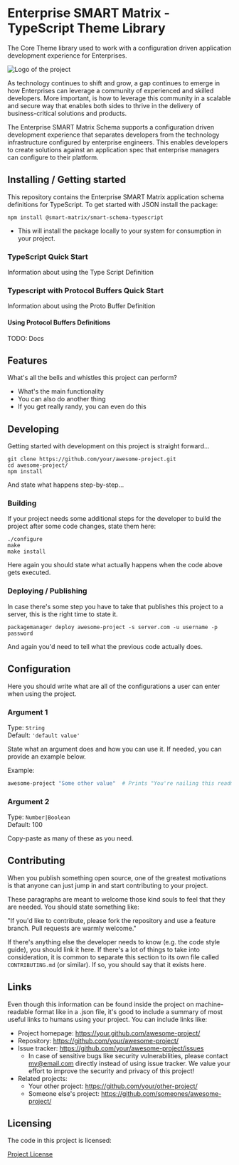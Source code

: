 # Enterprise SMART Matrix - TypeScript Theme Library

The Core Theme library used to work with a configuration driven application development experience for Enterprises.

![Logo of the project](/public/img/logo.png)

As technology continues to shift and grow, a gap continues to emerge in how Enterprises can leverage a community of experienced and skilled developers.  More important, is how to leverage this community in a scalable and secure way that enables both sides to thrive in the delivery of business-critical solutions and products.

The Enterprise SMART Matrix Schema supports a configuration driven development experience that separates developers from the technology infrastructure configured by enterprise engineers.  This enables developers to create solutions against an application spec that enterprise managers can configure to their platform.

## Installing / Getting started

This repository contains the Enterprise SMART Matrix application schema definitions for TypeScript.  To get started with JSON install the package:

```shell
npm install @smart-matrix/smart-schema-typescript
```

* This will install the package locally to your system for consumption in your project.

### TypeScript Quick Start

Information about using the Type Script Definition

### Typescript with Protocol Buffers Quick Start

Information about using the Proto Buffer Definition

#### Using Protocol Buffers Definitions

TODO: Docs

## Features

What's all the bells and whistles this project can perform?

* What's the main functionality
* You can also do another thing
* If you get really randy, you can even do this

## Developing

Getting started with development on this project is straight forward...

```shell
git clone https://github.com/your/awesome-project.git
cd awesome-project/
npm install
```

And state what happens step-by-step...

### Building

If your project needs some additional steps for the developer to build the
project after some code changes, state them here:

```shell
./configure
make
make install
```

Here again you should state what actually happens when the code above gets
executed.

### Deploying / Publishing

In case there's some step you have to take that publishes this project to a
server, this is the right time to state it.

```shell
packagemanager deploy awesome-project -s server.com -u username -p password
```

And again you'd need to tell what the previous code actually does.

## Configuration

Here you should write what are all of the configurations a user can enter when
using the project.

### Argument 1

Type: `String`  
Default: `'default value'`

State what an argument does and how you can use it. If needed, you can provide
an example below.

Example:

```bash
awesome-project "Some other value"  # Prints "You're nailing this readme!"
```

### Argument 2

Type: `Number|Boolean`  
Default: 100

Copy-paste as many of these as you need.

## Contributing

When you publish something open source, one of the greatest motivations is that
anyone can just jump in and start contributing to your project.

These paragraphs are meant to welcome those kind souls to feel that they are
needed. You should state something like:

"If you'd like to contribute, please fork the repository and use a feature
branch. Pull requests are warmly welcome."

If there's anything else the developer needs to know (e.g. the code style
guide), you should link it here. If there's a lot of things to take into
consideration, it is common to separate this section to its own file called
`CONTRIBUTING.md` (or similar). If so, you should say that it exists here.

## Links

Even though this information can be found inside the project on machine-readable
format like in a .json file, it's good to include a summary of most useful
links to humans using your project. You can include links like:

* Project homepage: <https://your.github.com/awesome-project/>
* Repository: <https://github.com/your/awesome-project/>
* Issue tracker: <https://github.com/your/awesome-project/issues>
  * In case of sensitive bugs like security vulnerabilities, please contact
    my@email.com directly instead of using issue tracker. We value your effort
    to improve the security and privacy of this project!
* Related projects:
  * Your other project: <https://github.com/your/other-project/>
  * Someone else's project: <https://github.com/someones/awesome-project/>

## Licensing

The code in this project is licensed:

[Project License](/LICENSE)
